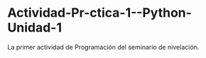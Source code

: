 # Actividad-Pr-ctica-1--Python-Unidad-1
La primer actividad de Programación del seminario de nivelación. 
